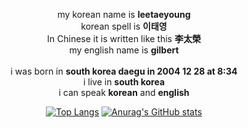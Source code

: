 <div align="center">

my korean name is <strong>leetaeyoung</strong><br> 
korean spell is  <strong>이태영</strong><br>
In Chinese it is written like this  <strong>李太榮</strong><br>
my english name is  <strong>gilbert</strong><br>
<br>
i was born in  <strong>south korea daegu in 2004 12 28 at 8:34</strong><br>
i live in <strong style="">south korea</strong> <br> 
i can speak <strong>korean</strong> and  <strong>english</strong><br>

[![Top Langs](https://github-readme-stats.vercel.app/api/top-langs/?username=leetae04kr)](https://github.com/leetae04kr/github-readme-stats)
[![Anurag's GitHub stats](https://github-readme-stats.vercel.app/api?username=leetae04kr)](https://github.com/leetae04kr/github-readme-stats)

</div>
